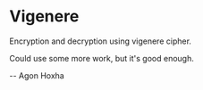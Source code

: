 # Vigenere


Encryption and decryption using vigenere cipher.


Could use some more work, but it's good enough.

-- Agon Hoxha
